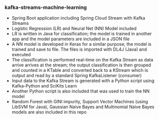 ### kafka-streams-machine-learning
* Spring Boot application including Spring Cloud Stream with Kafka Streams
* Logistic Regression (LR) and Neural Net (NN) Model included
* LR is written in Java for classification; the model is trained in another app and the model parameters are included in a JSON file
* A NN model is developed in Keras for a similar purpose; the model is trained and save to file. The files is imported with DL4J (Java) and executed
* The classification is performed real-time on the Kafka Stream as data arrive arrives at the stream; the output classification is then grouped and counted in a KTable and converted back to a KStream which is output and read by a standard Spring KafkaListener (consumer)
* Input data to the Kafka Stream is generated with a Python script using Kafka-Python and SciKits Learn
* Another Python script is also included that was used to train the NN model
* Random Forest with GINI impurity, Support Vector Machines (using LibSVM for Java), Gaussian Naive Bayes and Multinomial Naive Bayes models are also included in this repo

